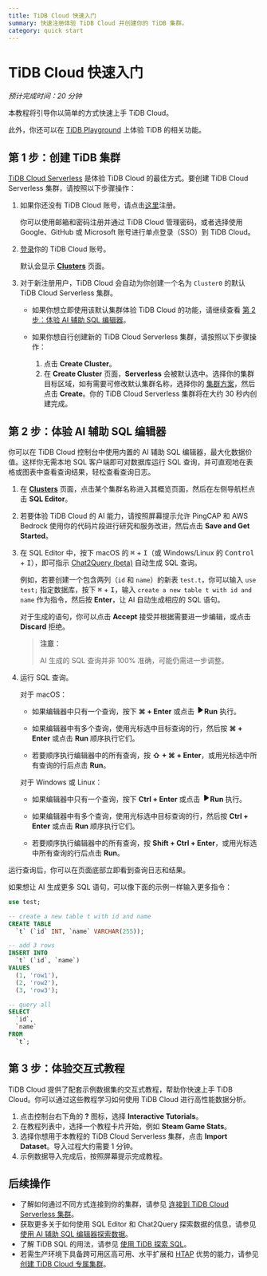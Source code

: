 ```yaml
---
title: TiDB Cloud 快速入门
summary: 快速注册体验 TiDB Cloud 并创建你的 TiDB 集群。
category: quick start
---
```


# TiDB Cloud 快速入门

*预计完成时间：20 分钟*

本教程将引导你以简单的方式快速上手 TiDB Cloud。

此外，你还可以在 [TiDB Playground](https://play.tidbcloud.com/?utm_source=docs&utm_medium=tidb_cloud_quick_start) 上体验 TiDB 的相关功能。

## 第 1 步：创建 TiDB 集群

[TiDB Cloud Serverless](/tidb-cloud/select-cluster-tier.md#tidb-cloud-serverless) 是体验 TiDB Cloud 的最佳方式。要创建 TiDB Cloud Serverless 集群，请按照以下步骤操作：

1. 如果你还没有 TiDB Cloud 账号，请点击[这里](https://tidbcloud.com/free-trial)注册。

    你可以使用邮箱和密码注册并通过 TiDB Cloud 管理密码，或者选择使用 Google、GitHub 或 Microsoft 账号进行单点登录（SSO）到 TiDB Cloud。

2. [登录](https://tidbcloud.com/)你的 TiDB Cloud 账号。

    默认会显示 [**Clusters**](https://tidbcloud.com/project/clusters) 页面。

3. 对于新注册用户，TiDB Cloud 会自动为你创建一个名为 `Cluster0` 的默认 TiDB Cloud Serverless 集群。

    - 如果你想立即使用该默认集群体验 TiDB Cloud 的功能，请继续查看 [第 2 步：体验 AI 辅助 SQL 编辑器](#step-2-try-ai-assisted-sql-editor)。
    - 如果你想自行创建新的 TiDB Cloud Serverless 集群，请按照以下步骤操作：

        1. 点击 **Create Cluster**。
        2. 在 **Create Cluster** 页面，**Serverless** 会被默认选中。选择你的集群目标区域，如有需要可修改默认集群名称，选择你的 [集群方案](/tidb-cloud/select-cluster-tier.md#cluster-plans)，然后点击 **Create**。你的 TiDB Cloud Serverless 集群将在大约 30 秒内创建完成。

## 第 2 步：体验 AI 辅助 SQL 编辑器

你可以在 TiDB Cloud 控制台中使用内置的 AI 辅助 SQL 编辑器，最大化数据价值。这样你无需本地 SQL 客户端即可对数据库运行 SQL 查询，并可直观地在表格或图表中查看查询结果，轻松查看查询日志。

1. 在 [**Clusters**](https://tidbcloud.com/project/clusters) 页面，点击某个集群名称进入其概览页面，然后在左侧导航栏点击 **SQL Editor**。

2. 若要体验 TiDB Cloud 的 AI 能力，请按照屏幕提示允许 PingCAP 和 AWS Bedrock 使用你的代码片段进行研究和服务改进，然后点击 **Save and Get Started**。

3. 在 SQL Editor 中，按下 macOS 的 <kbd>⌘</kbd> + <kbd>I</kbd>（或 Windows/Linux 的 <kbd>Control</kbd> + <kbd>I</kbd>），即可指示 [Chat2Query (beta)](/tidb-cloud/tidb-cloud-glossary.md#chat2query) 自动生成 SQL 查询。

    例如，若要创建一个包含两列（`id` 和 `name`）的新表 `test.t`，你可以输入 `use test;` 指定数据库，按下 <kbd>⌘</kbd> + <kbd>I</kbd>，输入 `create a new table t with id and name` 作为指令，然后按 **Enter**，让 AI 自动生成相应的 SQL 语句。

    对于生成的语句，你可以点击 **Accept** 接受并根据需要进一步编辑，或点击 **Discard** 拒绝。

    > **注意：**
    >
    > AI 生成的 SQL 查询并非 100% 准确，可能仍需进一步调整。

4. 运行 SQL 查询。

    <SimpleTab>
    <div label="macOS">

    对于 macOS：

    - 如果编辑器中只有一个查询，按下 **⌘ + Enter** 或点击 <svg width="1rem" height="1rem" viewBox="0 0 24 24" fill="none" xmlns="http://www.w3.org/2000/svg"><path d="M6.70001 20.7756C6.01949 20.3926 6.00029 19.5259 6.00034 19.0422L6.00034 12.1205L6 5.33028C6 4.75247 6.00052 3.92317 6.38613 3.44138C6.83044 2.88625 7.62614 2.98501 7.95335 3.05489C8.05144 3.07584 8.14194 3.12086 8.22438 3.17798L19.2865 10.8426C19.2955 10.8489 19.304 10.8549 19.3126 10.8617C19.4069 10.9362 20 11.4314 20 12.1205C20 12.7913 19.438 13.2784 19.3212 13.3725C19.307 13.3839 19.2983 13.3902 19.2831 13.4002C18.8096 13.7133 8.57995 20.4771 8.10002 20.7756C7.60871 21.0812 7.22013 21.0683 6.70001 20.7756Z" fill="currentColor"></path></svg>**Run** 执行。

    - 如果编辑器中有多个查询，使用光标选中目标查询的行，然后按 **⌘ + Enter** 或点击 **Run** 顺序执行它们。

    - 若要顺序执行编辑器中的所有查询，按 **⇧ + ⌘ + Enter**，或用光标选中所有查询的行后点击 **Run**。

    </div>

    <div label="Windows/Linux">

    对于 Windows 或 Linux：

    - 如果编辑器中只有一个查询，按下 **Ctrl + Enter** 或点击 <svg width="1rem" height="1rem" viewBox="0 0 24 24" fill="none" xmlns="http://www.w3.org/2000/svg"><path d="M6.70001 20.7756C6.01949 20.3926 6.00029 19.5259 6.00034 19.0422L6.00034 12.1205L6 5.33028C6 4.75247 6.00052 3.92317 6.38613 3.44138C6.83044 2.88625 7.62614 2.98501 7.95335 3.05489C8.05144 3.07584 8.14194 3.12086 8.22438 3.17798L19.2865 10.8426C19.2955 10.8489 19.304 10.8549 19.3126 10.8617C19.4069 10.9362 20 11.4314 20 12.1205C20 12.7913 19.438 13.2784 19.3212 13.3725C19.307 13.3839 19.2983 13.3902 19.2831 13.4002C18.8096 13.7133 8.57995 20.4771 8.10002 20.7756C7.60871 21.0812 7.22013 21.0683 6.70001 20.7756Z" fill="currentColor"></path></svg>**Run** 执行。

    - 如果编辑器中有多个查询，使用光标选中目标查询的行，然后按 **Ctrl + Enter** 或点击 **Run** 顺序执行它们。

    - 若要顺序执行编辑器中的所有查询，按 **Shift + Ctrl + Enter**，或用光标选中所有查询的行后点击 **Run**。

    </div>
    </SimpleTab>

运行查询后，你可以在页面底部立即看到查询日志和结果。

如果想让 AI 生成更多 SQL 语句，可以像下面的示例一样输入更多指令：

```sql
use test;

-- create a new table t with id and name 
CREATE TABLE
  `t` (`id` INT, `name` VARCHAR(255));

-- add 3 rows 
INSERT INTO
  `t` (`id`, `name`)
VALUES
  (1, 'row1'),
  (2, 'row2'),
  (3, 'row3');

-- query all
SELECT
  `id`,
  `name`
FROM
  `t`;
```

## 第 3 步：体验交互式教程

TiDB Cloud 提供了配套示例数据集的交互式教程，帮助你快速上手 TiDB Cloud。你可以通过这些教程学习如何使用 TiDB Cloud 进行高性能数据分析。

1. 点击控制台右下角的 **?** 图标，选择 **Interactive Tutorials**。
2. 在教程列表中，选择一个教程卡片开始，例如 **Steam Game Stats**。
3. 选择你想用于本教程的 TiDB Cloud Serverless 集群，点击 **Import Dataset**。导入过程大约需要 1 分钟。
4. 示例数据导入完成后，按照屏幕提示完成教程。

## 后续操作

- 了解如何通过不同方式连接到你的集群，请参见 [连接到 TiDB Cloud Serverless 集群](/tidb-cloud/connect-to-tidb-cluster-serverless.md)。
- 获取更多关于如何使用 SQL Editor 和 Chat2Query 探索数据的信息，请参见 [使用 AI 辅助 SQL 编辑器探索数据](/tidb-cloud/explore-data-with-chat2query.md)。
- 了解 TiDB SQL 的用法，请参见 [使用 TiDB 探索 SQL](/basic-sql-operations.md)。
- 若需生产环境下具备跨可用区高可用、水平扩展和 [HTAP](https://en.wikipedia.org/wiki/Hybrid_transactional/analytical_processing) 优势的能力，请参见 [创建 TiDB Cloud 专属集群](/tidb-cloud/create-tidb-cluster.md)。